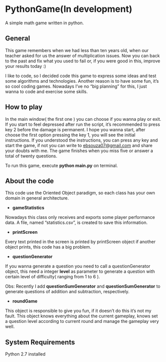 # PythonGame(In development)
A simple math game written in python.

## General

This game remembers when we had less than ten years old, when our teacher asked for us the answer of multiplication issues. Now you can back to the past and fix what you used to fail or, if you were good in this, improve your results today :)

I like to code, so I decided code this game to express some ideas and test some algorithms and technologies. Another reason is to have some fun, it’s so cool coding games. Nowadays I’ve no “big planning” for this, I just wanna to code and exercise some skills.


## How to play

In the main window( the first one ) you can choose if you wanna play or exit. If you 
start to feel depressed after run the script, it’s recommended to press key 2 before the damage is permanent. I hope you wanna start, after choose the first option pressing the key 1, you will see the initial instructions. If you understood the instructions, you can press any key and start the game, if not you can write to ebsouza07@gmail.com and share your doubts with me. The game finishes when you miss five or answer a total of twenty questions.

To run this game, execute **python main.py** on terminal.


## About the code

This code use the Oriented Object paradigm, so each class has your own domain in general architecture.

- **gameStatistics**

Nowadays this class only receives and exports some player performance data. A file, named “statistics.csv”, is created to save this information. 

- **printScreen**

Every text printed in the screen is printed by printScreen object if another object prints, this code has a big problem.

- **questionGenerator**

If you wanna generate a question you need to call a questionGenerator object, this need a integer **level** as parameter to generate a question with certain level of difficulty( ranging from 1 to 6 ).

Obs: Recently I add **questionSumGenerator** and **questionSumGenerator** to generate questions of addition and subtraction, respectively.

- **roundGame**

This object is responsible to give you fun, if it doesn’t do this it’s not my fault. This object knows everything about the current gameplay, knows set a question level according to current round and manage the gameplay very well.

## System Requirements

Python 2.7 installed 


